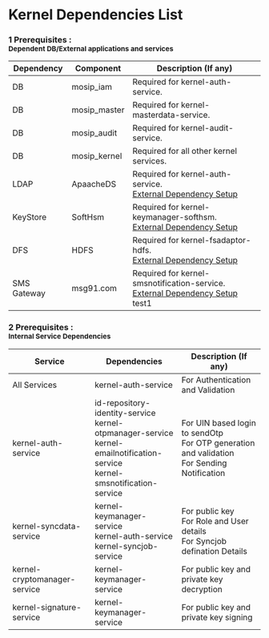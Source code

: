 # Kernel Dependencies List

### 1 Prerequisites : <br><sub>Dependent DB/External applications and services</sub></br>
Dependency|Component|Description (If any)
-----|--------------|----------------
DB|mosip_iam|Required for kernel-auth-service.
DB|mosip_master|Required for kernel-masterdata-service.
DB|mosip_audit|Required for kernel-audit-service.
DB|mosip_kernel|Required for all other kernel services.
LDAP|ApaacheDS|Required for kernel-auth-service. <br> [External Dependency Setup](https://github.com/mosip/mosip-docs/wiki/Getting-Started#65-steps-to-install-and-configuration-ldap)
KeyStore|SoftHsm|Required for kernel-keymanager-softhsm. <br> [External Dependency Setup](https://github.com/mosip/mosip-docs/wiki/Getting-Started#67-steps-to-deploy-kernel-key-manager-service)
DFS|HDFS|Required for kernel-fsadaptor-hdfs. <br> [External Dependency Setup](https://github.com/mosip/mosip-docs/wiki/Getting-Started#66-steps-to-install-and-configuration-hdfs)
SMS Gateway|msg91.com|Required for kernel-smsnotification-service. <br> [External Dependency Setup](Getting-Started#68-sms-gateway-configuration)  test1



### 2 Prerequisites : <br><sub>Internal Service Dependencies</sub></br>
Service|Dependencies|Description (If any)
-------|--------------|----------------
All Services|kernel-auth-service|For Authentication and Validation
kernel-auth-service| id-repository-identity-service <br> kernel-otpmanager-service <br> kernel-emailnotification-service <br> kernel-smsnotification-service| For UIN based login to sendOtp <br> For OTP generation and validation <br> For Sending Notification
kernel-syncdata-service|kernel-keymanager-service <br> kernel-auth-service <br> kernel-syncjob-service|For public key <br> For  Role and User details <br> For Syncjob defination Details
kernel-cryptomanager-service|kernel-keymanager-service| For public key and private key decryption
kernel-signature-service|kernel-keymanager-service|For public key and private key signing


